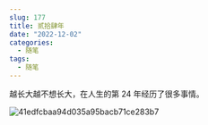 ```yaml
---
slug: 177
title: 贰拾肆年
date: "2022-12-02"
categories: 
  - 随笔
tags: 
  - 随笔
---
```


越长大越不想长大，在人生的第 24 年经历了很多事情。

![41edfcbaa94d035a95bacb71ce283b7](https://imgurl.zishu.me/images/old/20221202/41edfcbaa94d035a95bacb71ce283b7.5h44bwlxcq00.jpg)
